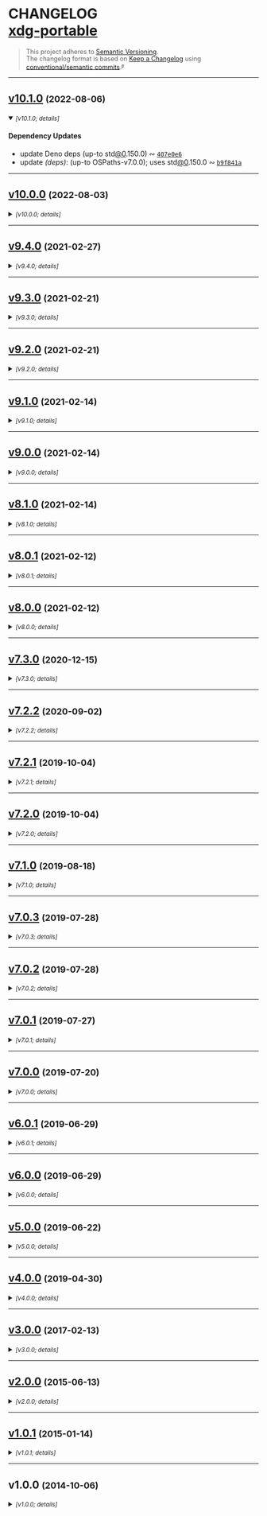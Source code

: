 <!-- lint disable -->
<!-- markdownlint-disable -->
<!-- spellchecker:disable -->

# CHANGELOG <br/> [xdg-portable](https://github.com/rivy/js.xdg-portable)

<div style="font-size: 0.9em; line-height: 1.1em;">

> This project adheres to [Semantic Versioning](http://semver.org/spec/v2.0.0.html).
> <br/>
> The changelog format is based on [Keep a Changelog](https://keepachangelog.com/en/1.0.0/) using [conventional/semantic commits](https://nitayneeman.com/posts/understanding-semantic-commit-messages-using-git-and-angular).<small><sup>[`@`](https://archive.is/jnup8)</sup></small>

</div>
<div id='last-line-of-prefix'></div>

---

## [v10.1.0](https://github.com/rivy/js.xdg-portable/compare/v10.0.0...v10.1.0) <small>(2022-08-06)</small>

<details open><summary><small><em>[v10.1.0; details]</em></small></summary>

#### Dependency Updates

* update Deno deps (up-to std[@0](https://github.com/0).150.0) &ac; [`407e0e6`](https://github.com/rivy/js.xdg-portable/commit/407e0e690d7a275b4cf1739789306e6be9565a83)
* update *(deps)*: (up-to OSPaths-v7.0.0); uses std[@0](https://github.com/0).150.0 &ac; [`b9f841a`](https://github.com/rivy/js.xdg-portable/commit/b9f841a9854ef3eb33489981bc16149de95a2627)

</details>

---

## [v10.0.0](https://github.com/rivy/js.xdg-portable/compare/v9.4.0...v10.0.0) <small>(2022-08-03)</small>

<details><summary><small><em>[v10.0.0; details]</em></small></summary>

#### Changes

* change *(!)*: add graceful degradation for missing permission(s) (avoiding Deno panic or prompt) &ac; [`6c53212`](https://github.com/rivy/js.xdg-portable/commit/6c53212e947386ea5116c3ecbc042ee4fd37973b)

#### Fixes

* fix *(deps)*: hack around early version `npm ci` failure &ac; [`002a61f`](https://github.com/rivy/js.xdg-portable/commit/002a61f329a47b03dff13cbfda3ce23e8f93bc19)

#### Dependency Updates

* update *(deps)*: (up-to OSPaths-v7.0.0); *no-panic*/*no-prompt* import &ac; [`657a688`](https://github.com/rivy/js.xdg-portable/commit/657a688ce190ac7485c538f1af145ba4ef965bba)

#### Documentation

* docs ~ (tests) revise spell-checker exceptions &ac; [`b32ae06`](https://github.com/rivy/js.xdg-portable/commit/b32ae0632e065192616895a7afb2ea26a03b42ed)
* docs ~ (eg) add example permission query and resultant error if not 'granted' &ac; [`fc61dfc`](https://github.com/rivy/js.xdg-portable/commit/fc61dfc3263340e9829adb4c66ee29be05c4b560)
* docs ~ (README) add clarity/polish &ac; [`a9a92d5`](https://github.com/rivy/js.xdg-portable/commit/a9a92d56fe3649e5d6b01bf7545b59fcaa705fa0)
* docs ~ (README) updated build/contribution documentation &ac; [`4c25cee`](https://github.com/rivy/js.xdg-portable/commit/4c25ceee4196a3e2a33d837b01a15fdae2b0df54)
* docs ~ (README) revise fix for `markdownlint` complaint (first-line-h1/heading) &ac; [`10a8b1d`](https://github.com/rivy/js.xdg-portable/commit/10a8b1db962e5e9c4f736ea02c67543cffacfc61)
* docs ~ (README) stabilize formatting against changes by deno and/or dprint formatters &ac; [`fb0f0ed`](https://github.com/rivy/js.xdg-portable/commit/fb0f0edd73e0b7a0c2c24f284beb1d353dd79b02)
* docs ~ (README) make text corrections &ac; [`2d5d725`](https://github.com/rivy/js.xdg-portable/commit/2d5d7254c50a28835d392fbc18f6f00c92636cb5)
* docs ~ (README) add spell-checker exceptions &ac; [`e54b5fd`](https://github.com/rivy/js.xdg-portable/commit/e54b5fd9eba2af58b1023728322048b3b48d7a38)
* docs ~ (README) add packaging and publishing notes &ac; [`c6a91ae`](https://github.com/rivy/js.xdg-portable/commit/c6a91aeed103370a534a28976f31ca4bef6e4e03)
* docs ~ add `cspell` dictionary word(s) &ac; [`96305d6`](https://github.com/rivy/js.xdg-portable/commit/96305d6167c868e68dd8a869b908423ea17faa15)
* docs *(tests)*: polish commentary &ac; [`74d79b4`](https://github.com/rivy/js.xdg-portable/commit/74d79b471272dee796082adf9a091c8ebd992859)

#### Maintenance

* maint *(CI)*: add commentary (version stamp) &ac; [`a71ea1c`](https://github.com/rivy/js.xdg-portable/commit/a71ea1cd70fa8ecf8e106b77ebb2f7ce968d26bc)
* maint *(CICD)*: add a step showing dependencies to GHA CI &ac; [`e6ce1d2`](https://github.com/rivy/js.xdg-portable/commit/e6ce1d28d1abc2f92d21818f66f7f80d6fcecd89)
* maint *(build)*: improve Prettier feedback output &ac; [`1a6418e`](https://github.com/rivy/js.xdg-portable/commit/1a6418e41da9da7364c6b3b2409cb739f191cfe6)
* maint *(build)*: improve feedback from run targets (by including stderr output for errors) &ac; [`bfbd310`](https://github.com/rivy/js.xdg-portable/commit/bfbd310c192723b8defb6fb2e55fc9eaec6e78ea)
* maint *(build)*: fix `--dry-run` flag manipulation for dist packaging &ac; [`d884cb6`](https://github.com/rivy/js.xdg-portable/commit/d884cb60a25c52d35289b53f8ed1d773273b12e2)
* maint *(build)*: add `rebuild:all` run target &ac; [`204ee00`](https://github.com/rivy/js.xdg-portable/commit/204ee00d83d149118446ef3e6edef3d7a42a9723)
* maint *(build)*: refactor with 'cross-env' to increase `yarn` compatibility &ac; [`7ce3560`](https://github.com/rivy/js.xdg-portable/commit/7ce3560f4d209f2aa320f21fb6515690ebdcbe12)
* maint *(build)*: add 'prerelease' run target &ac; [`db674ee`](https://github.com/rivy/js.xdg-portable/commit/db674ee3a9933b7186e7ca21e2f8a06fb2ab71b8)
* maint *(build)*: suppress extraneous Prettier lint output &ac; [`7736709`](https://github.com/rivy/js.xdg-portable/commit/773670921fad98d0ba9b555a7ec0dddd93ea978d)
* maint *(build)*: name revision (testbed => lab) &ac; [`f8d220f`](https://github.com/rivy/js.xdg-portable/commit/f8d220fed2db5ab73fbd714f26f93174e418315b)
* maint *(build)*: move 'update-dist.succeeded' target to 'build' intermediate directory &ac; [`ec3756c`](https://github.com/rivy/js.xdg-portable/commit/ec3756c15b3acc10a13dfdb472f9a3055dc47a8d)
* maint *(build)*: add 'deno' to main exports to publicize Deno support &ac; [`cb46e55`](https://github.com/rivy/js.xdg-portable/commit/cb46e551594fcdc29f893ae3939347934f6b2fe6)
* maint *(build)*: (package.json) add verbose test support and revise 'prerelease' &ac; [`76896fc`](https://github.com/rivy/js.xdg-portable/commit/76896fc215d09d41a5a7b00f5211e1fe33368186)
* maint *(deps)*: store package locks (for CI/dev reproducibility) &ac; [`cd199f8`](https://github.com/rivy/js.xdg-portable/commit/cd199f8bed767ff4b76910f258748a0695cc0f3e)
* maint *(dev)*: update vendored deno types (up-to Deno v1.8.0) &ac; [`eb46cf1`](https://github.com/rivy/js.xdg-portable/commit/eb46cf1a7a9c81f56a89e3784736d2eedef1b3ad)
* maint *(dev)*: update vendored deno types (up-to Deno v1.8.0) &ac; [`a653cb7`](https://github.com/rivy/js.xdg-portable/commit/a653cb719f146a771cbc2f5e1d83048c2d0b422f)
* maint *(dev)*: (gitignore) fix spell-checker complaints &ac; [`53dc4f3`](https://github.com/rivy/js.xdg-portable/commit/53dc4f331177d6b230740e0cdd9efdf87bf3c99b)
* maint *(dev)*: configure git for storage of package lock files within '.deps-lock' &ac; [`6e1d3f6`](https://github.com/rivy/js.xdg-portable/commit/6e1d3f62306ca5317ac42f219a97e037fddf7a37)
* maint *(dev)*: (gitignore) update/fix configuration &ac; [`70e5718`](https://github.com/rivy/js.xdg-portable/commit/70e5718081c01bb41de6ff3cd787e7c5d083d0d8)
* maint *(dev)*: consolidate CommitLint configuration &ac; [`d75712b`](https://github.com/rivy/js.xdg-portable/commit/d75712b68cc27446863440534066aab9f9f05fb7)
* maint *(dev)*: update EditorConfig (fix spelling + support nushell configs) &ac; [`0e78fb4`](https://github.com/rivy/js.xdg-portable/commit/0e78fb4765babb818a4c9e53a05fd0548fe55d87)
* maint *(dev)*: add Scrutinizer configuration &ac; [`2db5c4c`](https://github.com/rivy/js.xdg-portable/commit/2db5c4ce5af0c64fc6549e10f2ce444fe336ae2e)
* maint *(dev)*: update Prettier configuration/ignores &ac; [`07f7c83`](https://github.com/rivy/js.xdg-portable/commit/07f7c83d91eb60026c731a143b09a11769d39535)
* maint *(dev)*: update EditorConfig-checker configuration &ac; [`b428018`](https://github.com/rivy/js.xdg-portable/commit/b42801884bbb4e040037db116b6a7a50a4d3c5f4)
* maint *(dev)*: (vendor) treat all vendor code as 'binary' to reduce useless diff output &ac; [`463853f`](https://github.com/rivy/js.xdg-portable/commit/463853f3645158a78e1b448d57c5cff84f860981)
* maint *(dev)*: (ESLint) ignore 'vendor' files &ac; [`f04710a`](https://github.com/rivy/js.xdg-portable/commit/f04710a8cbbdb88905c8eebba1cfbc968974e105)
* maint *(dev)*: update `git-changelog` config (polish) &ac; [`bf2a9e1`](https://github.com/rivy/js.xdg-portable/commit/bf2a9e1f7c94d602cb2da21c4fef8e2f3cdc18d0)
* maint *(dev)*: update `commitlint` configuration (polish) &ac; [`690802f`](https://github.com/rivy/js.xdg-portable/commit/690802fe0c2ab9c796263d16f915da48341b6c2e)
* maint *(dev)*: update ESLint configuration (polish) &ac; [`2c29f5d`](https://github.com/rivy/js.xdg-portable/commit/2c29f5d03adaf7d4f7911691a52c9099529e52bf)
* maint *(dev)*: (QA) update CodeClimate config (polish) &ac; [`9434253`](https://github.com/rivy/js.xdg-portable/commit/94342530ed9872f9a229c6e8edcbf8d69e81f7b4)
* maint *(dev)*: (QA) update Codacy config (polish) &ac; [`e065d86`](https://github.com/rivy/js.xdg-portable/commit/e065d86496336c1b8d6b7c83b371e846e967d023)
* maint *(dev)*: (markdown-lint/Remark) disable list-item-spacing checks &ac; [`6aff9c4`](https://github.com/rivy/js.xdg-portable/commit/6aff9c47398bc61aa6ce186487fe80c3cc03436c)
* maint *(dev)*: (deps) use specific commit of 'exec-if-updated' (awaiting v2.2.0) &ac; [`b3a0275`](https://github.com/rivy/js.xdg-portable/commit/b3a0275e13ee5f7cb54d7a9b08d64c078ab9c419)
* maint *(dev)*: (deps) *pin* 'remark-cli' to v9.0.0 (o/w v10+ requires NodeJS v12+) &ac; [`42982aa`](https://github.com/rivy/js.xdg-portable/commit/42982aa90e3753853448758379dbae3acb8cccf0)
* maint *(dev)*: (deps) *pin* 'open-cli' to v6.0 (o/w v7.0 requires NodeJS v14+) &ac; [`29bddd3`](https://github.com/rivy/js.xdg-portable/commit/29bddd341fe8db47dc7f65f586581d8ff725427b)
* maint *(dev)*: (deps) remove unused 'coveralls' &ac; [`855da37`](https://github.com/rivy/js.xdg-portable/commit/855da378547efee86884a4f523c73cbc6170cab9)
* maint *(dev)*: narrow required version of 'typescript' to satisfy 'typescript-eslint' and 'typedoc' &ac; [`ae911dc`](https://github.com/rivy/js.xdg-portable/commit/ae911dc3276282bc38d13c8c82afbaa344f298d5)
* maint *(dev)*: change to jsDelivr as supplier for 'exec-if-updated' package &ac; [`0d82c8f`](https://github.com/rivy/js.xdg-portable/commit/0d82c8f3d681508138ea31fb30f55f4d9c070600)
* maint *(dev)*: (deps) update to 'exec-if-updated' v2.2.0 (includes fixes) &ac; [`371489a`](https://github.com/rivy/js.xdg-portable/commit/371489a3b44217e27a856ccc5f61a155f13557ff)
* maint *(dev)*: (git-changelog) disable `remark` linting of CHANGELOG &ac; [`62ecb29`](https://github.com/rivy/js.xdg-portable/commit/62ecb2921397150968af0b2a4e6436cdcf72e7e2)
* maint *(dev)*: (git-changelog) remove needless leading newlines within 'Notes' &ac; [`b9d5fb4`](https://github.com/rivy/js.xdg-portable/commit/b9d5fb456d142d1ee04a878a71aebc25a31f04ae)
* maint *(dev)*: suppress `nyc` analysis of CJS, ESM, and UMD build directories &ac; [`c748d9e`](https://github.com/rivy/js.xdg-portable/commit/c748d9e81f22788deab58dfac5e865cf154c78eb)
* maint *(dev)*: (git-changelog) fix missing 'Test Improvements' section &ac; [`b52a4d7`](https://github.com/rivy/js.xdg-portable/commit/b52a4d743dd0e5dbe10ba902cdabc8907545d9ff)
* maint *(dev)*: (git-changelog) add support for trailing '!' within 'Type' &ac; [`74dbd9d`](https://github.com/rivy/js.xdg-portable/commit/74dbd9d76c8992091752fb3561affaf627952ae3)
* maint *(dev)*: (gitattributes) localize 'binary' attribute settings for '.deps-lock' &ac; [`5a5db48`](https://github.com/rivy/js.xdg-portable/commit/5a5db486fae4d01c068b51becb91107a8a06782e)
* maint *(dev)*: (package) fix 'rebuild:lab' to include a copy of esm-wrapper &ac; [`53f7d86`](https://github.com/rivy/js.xdg-portable/commit/53f7d868679e2a2459918888050e8a9a8e939c91)
* maint *(dev)*: revise `rollup` type bundling process &ac; [`5f085b2`](https://github.com/rivy/js.xdg-portable/commit/5f085b2c5d331bcaceb675ab1e18d867cd2b9b64)
* maint *(dev)*: (QA) update CodeClimate config &ac; [`1b2079e`](https://github.com/rivy/js.xdg-portable/commit/1b2079e33262dbff0cf3a209c9fe93cac7e98e49)
* maint *(dev)*: (QA) update Codacy config &ac; [`4cbd7c3`](https://github.com/rivy/js.xdg-portable/commit/4cbd7c3237dc933ad34f4c62804b979c117f39a3)
* maint *(dev)*: update Remark (markdown-linting) configuration (adds version stamp) &ac; [`143361a`](https://github.com/rivy/js.xdg-portable/commit/143361acd6e178a1ba9487d2cabaf8980577fa9d)
* maint *(dev)*: update Prettier config and ignore files &ac; [`f08f5bb`](https://github.com/rivy/js.xdg-portable/commit/f08f5bb440d1bcb33d100120bd724b01aa7966ac)
* maint *(dev)*: update ESLint configuration (adds version stamp) &ac; [`4bf5f3b`](https://github.com/rivy/js.xdg-portable/commit/4bf5f3bee13d671e4f3d85d60a6fc2c9de3a2ebf)
* maint *(dev)*: update `commitlint` configuration (adds version stamp) &ac; [`c90f2cc`](https://github.com/rivy/js.xdg-portable/commit/c90f2ccd3703095c45ce18953831828a09b51ee2)
* maint *(dev)*: update `git-changelog` config &ac; [`a48c1c6`](https://github.com/rivy/js.xdg-portable/commit/a48c1c6d467cabc102874c2802dd71e9b61236dc)
* maint *(dev)*: add and use EditorConfig-checker config file &ac; [`c1418f6`](https://github.com/rivy/js.xdg-portable/commit/c1418f6f1ff1d65b1954164dbb9b00d412b62207)
* maint *(dev)*: update EditorConfig &ac; [`2ba134a`](https://github.com/rivy/js.xdg-portable/commit/2ba134a9c0907157324b136f84d390950c3c0592)
* maint *(dev)*: update VSCode settings &ac; [`67b77ae`](https://github.com/rivy/js.xdg-portable/commit/67b77aece3d470fe3fcd5cd866c81cc72616da1b)
* maint *(dev)*: add custom VSCode workspace settings (for 'prettier' and 'indent-rainbow') &ac; [`b2f1b30`](https://github.com/rivy/js.xdg-portable/commit/b2f1b3098f86ec8c1bdc0750200175aa53eef342)
* maint *(dev)*: revise/update TypeScript 'tsconfig' files &ac; [`1c91e33`](https://github.com/rivy/js.xdg-portable/commit/1c91e33734610b7078e66d51c30a0d365edf0736)
* maint *(dev)*: (gitignore) add ignored files and version stamp &ac; [`31ecb50`](https://github.com/rivy/js.xdg-portable/commit/31ecb50cd6002cc4592e1acd36f1f8262e39f01a)
* maint *(dev)*: (gitattributes) revise commentary and add version stamp &ac; [`e67b60a`](https://github.com/rivy/js.xdg-portable/commit/e67b60ac66591d7f3ae0ae8d629df31a40b7c299)
* maint *(dev)*: (fix) use 'https:' protocol (instead of 'git:') for direct GitHub dependency &ac; [`b1abca9`](https://github.com/rivy/js.xdg-portable/commit/b1abca9ddc531b2e9b3a0025bc1d98c49821db59)

#### Test Improvements

* tests ~ add additional type tests &ac; [`8cb5bb1`](https://github.com/rivy/js.xdg-portable/commit/8cb5bb1c19521515c8004149ca6acb0259ee9c4d)
* tests ~ revise skip text for Deno execution testing of examples &ac; [`75441e1`](https://github.com/rivy/js.xdg-portable/commit/75441e1d83dcc74c86a7edb33f4dafe1c3baff6d)
* tests ~ fix `deno lint` complaint &ac; [`42f45e1`](https://github.com/rivy/js.xdg-portable/commit/42f45e1a349a50adaa6b483cb1e502d0960e300f)
* tests ~ revise eslint exceptions &ac; [`9fa3fa7`](https://github.com/rivy/js.xdg-portable/commit/9fa3fa74efa35cf8477e3642e3f4221c9a292f06)
* tests ~ version gate Deno tests &ac; [`fcdeb99`](https://github.com/rivy/js.xdg-portable/commit/fcdeb99d8778e49fa552892de2635b24b6c664d1)
* tests ~ revise Deno module load test(s) &ac; [`a7fe4ec`](https://github.com/rivy/js.xdg-portable/commit/a7fe4ec0294333fdd1fd6333fe9bf86c94b43842)
* tests ~ add any STDERR output to test logs &ac; [`56744f1`](https://github.com/rivy/js.xdg-portable/commit/56744f152879d814b4482e972e77304c5c30bf37)
* tests ~ improve 'skip' user feedback &ac; [`b473da6`](https://github.com/rivy/js.xdg-portable/commit/b473da62e1a1dfaab1bcdfd454b9ff3fc34c2457)
* tests ~ deno loads module without panic or prompt (while using *no permissions*) &ac; [`7f656c0`](https://github.com/rivy/js.xdg-portable/commit/7f656c0b0d4cfdefb0f2043fc7cc5393181a96c2)
* tests ~ add ESLint per-file customization &ac; [`6f295a4`](https://github.com/rivy/js.xdg-portable/commit/6f295a4ef073c0ca3f3bb433b085810f45bdacab)
* tests ~ perform more exact API test &ac; [`792856a`](https://github.com/rivy/js.xdg-portable/commit/792856a52276ebfc51bab483fe47c6c45cdc9a46)
* tests ~ refactor - rename `module_` => `mod` &ac; [`d4a5e71`](https://github.com/rivy/js.xdg-portable/commit/d4a5e711029ef6693649acbf20221f96964bcac1)
* tests ~ restyle spell-checker exceptions for visibility &ac; [`6024737`](https://github.com/rivy/js.xdg-portable/commit/60247379644699bd145a4e26903e90dbdf3069ed)
* tests ~ refactor 'integration.test.js' (improved clarity/DRY and polish commentary) &ac; [`279d821`](https://github.com/rivy/js.xdg-portable/commit/279d8210e781de15f3956d8b49ace3cd68742642)
* tests ~ feedback improvements for some integration tests &ac; [`7718605`](https://github.com/rivy/js.xdg-portable/commit/7718605768e5cd9d758874e86dcea75329c6a98b)
* tests ~ fix `--test-dist` flag detection &ac; [`9d66208`](https://github.com/rivy/js.xdg-portable/commit/9d66208568e0c77eee801dac0c950bdca2288ba8)
* tests ~ fix ESM import module file name generation &ac; [`22c94e4`](https://github.com/rivy/js.xdg-portable/commit/22c94e4d965dfd6a1787efcc72e8d231e6c08431)

#### BREAKING CHANGE

Adds a Deno v1.8.0+ minimum version requirement.

</details>

---

## [v9.4.0](https://github.com/rivy/js.xdg-portable/compare/v9.3.0...v9.4.0) <small>(2021-02-27)</small>

<details><summary><small><em>[v9.4.0; details]</em></small></summary>

#### Documentation

* docs ~ JSDocs polish &ac; [`dca0038`](https://github.com/rivy/js.xdg-portable/commit/dca00384035bec20d87dbbf09c97192ce9f6c7eb)
* docs ~ add `cspell` dictionary word(s) &ac; [`d9edc65`](https://github.com/rivy/js.xdg-portable/commit/d9edc65ef5f79f77965a6480ce9ba23a3eb17bcc)

#### Maintenance

* maint *(deps)*: add 'typedoc' (dev; for future use) &ac; [`215711c`](https://github.com/rivy/js.xdg-portable/commit/215711c37c44b8645b06a89f56ac1b2c4b86ca6b)

</details>

---

## [v9.3.0](https://github.com/rivy/js.xdg-portable/compare/v9.2.0...v9.3.0) <small>(2021-02-21)</small>

<details><summary><small><em>[v9.3.0; details]</em></small></summary>

#### Documentation

* docs ~ redefine `XDG` as interface for better automatic doc generation &ac; [`1a6dae8`](https://github.com/rivy/js.xdg-portable/commit/1a6dae887d389d2e55c654f8ff9b20d948e2f704)

#### Maintenance

* maint *(build)*: name revision (tests_ => testbed) &ac; [`effde5b`](https://github.com/rivy/js.xdg-portable/commit/effde5b34c7043deb79beb8b8b6f9897bc72287f)
* maint *(build)*: fix CJS type rewrite &ac; [`3720ad1`](https://github.com/rivy/js.xdg-portable/commit/3720ad131546ad6f55062cc4544b35fe1f71a882)

#### Refactoring

* refactor ~ add default export intermediate object for improved `deno doc` results &ac; [`70d9556`](https://github.com/rivy/js.xdg-portable/commit/70d9556513eb9e488bcfaa463da2a5e9c19f3ef6)
* refactor ~ remove unneeded intermediate 'default' export object &ac; [`7b14316`](https://github.com/rivy/js.xdg-portable/commit/7b1431684e0e95de5c6d4c1ac51ffb1bc9c61728)

</details>

---

## [v9.2.0](https://github.com/rivy/js.xdg-portable/compare/v9.1.0...v9.2.0) <small>(2021-02-21)</small>

<details><summary><small><em>[v9.2.0; details]</em></small></summary>

#### Changes

* change ~ improve type exports for static tooling (eg, Intellisense) &ac; [`02ebd58`](https://github.com/rivy/js.xdg-portable/commit/02ebd58e70f322c5d1bb90a06aed5dff4e125742)

#### Documentation

* docs ~ disable `remark` lint complaint (maximum-heading-length) &ac; [`1307b3a`](https://github.com/rivy/js.xdg-portable/commit/1307b3af33e6224dd81edfd6fe597d05ae2ae906)
* docs ~ README corrections &ac; [`9d3060a`](https://github.com/rivy/js.xdg-portable/commit/9d3060a7c2fc550fec153913f69dec798497fe3a)
* docs ~ CHANGELOG update &ac; [`de29ea8`](https://github.com/rivy/js.xdg-portable/commit/de29ea8539ea13a203154c58e846e5422d85c6d1)
* docs ~ revise/update CHANGELOG template &ac; [`7d1310f`](https://github.com/rivy/js.xdg-portable/commit/7d1310ffc4e0234302b19298073aeead86e692a8)
* docs ~ (README) fix `markdownlint` complaint (first-line-h1) &ac; [`2b23408`](https://github.com/rivy/js.xdg-portable/commit/2b234084a656eafbe342d4ef9301c94956d50575)
* docs ~ remove simplistic (distracting) JSDocs [@example](https://github.com/example)'s &ac; [`66e8864`](https://github.com/rivy/js.xdg-portable/commit/66e8864d9672360188af636f5938257451aba054)
* docs ~ (README) add type notes &ac; [`d298c90`](https://github.com/rivy/js.xdg-portable/commit/d298c9069f21651940b92574fc87f3d74b6fd366)

#### Refactoring

* refactor ~ improve CJS ESM-wrapper &ac; [`b8df673`](https://github.com/rivy/js.xdg-portable/commit/b8df673b74fbcd2327340a1a1d06ec1a5ae09d57)

</details>

---

## [v9.1.0](https://github.com/rivy/js.xdg-portable/compare/v9.0.0...v9.1.0) <small>(2021-02-14)</small>

<details><summary><small><em>[v9.1.0; details]</em></small></summary>

#### Documentation

* docs ~ (README) add archival links &ac; [`8af9631`](https://github.com/rivy/js.xdg-portable/commit/8af9631e58f1a6a46b2a639e47da0cfca9dc752b)
* docs ~ add cSpell word exceptions &ac; [`d2fc3e1`](https://github.com/rivy/js.xdg-portable/commit/d2fc3e1fca5b84f3991f639dbca586bd14695659)
* docs ~ README polish &ac; [`b6e463d`](https://github.com/rivy/js.xdg-portable/commit/b6e463d9a58cdcb766df08535a0b6261fcb50649)
* docs ~ (README) revise spell-checker exceptions &ac; [`679a5eb`](https://github.com/rivy/js.xdg-portable/commit/679a5eb58ab20f075aa0bcbbcb588aabb0966586)
* docs ~ (README) additional Deno notations &ac; [`4e5ced3`](https://github.com/rivy/js.xdg-portable/commit/4e5ced3cdbebd13a8319e122040076ea5d546194)
* docs ~ use 'xdg' as the deno.land module name for Deno imports &ac; [`0aeefb9`](https://github.com/rivy/js.xdg-portable/commit/0aeefb99a4e668a363626545411a80bc5b5b442f)

#### Maintenance

* maint *(dev)*: (scripts) build in series (await parallel `shx mkdir` fix) &ac; [`8c369d9`](https://github.com/rivy/js.xdg-portable/commit/8c369d946029a1e472e3ef58b623ad6a6478eb1c)
* maint *(dev)*: remove now-unneeded `rollup` configs for CJS and ESM &ac; [`5a6a4a4`](https://github.com/rivy/js.xdg-portable/commit/5a6a4a49370cdf1cde0dfbd752bdc318ea2a525a)

#### Test Improvements

* tests ~ refactor distribution tests for easier package portability &ac; [`5c3ee2f`](https://github.com/rivy/js.xdg-portable/commit/5c3ee2fc88cf2189e138c9a7e5251e5ea4dbb57c)

</details>

---

## [v9.0.0](https://github.com/rivy/js.xdg-portable/compare/v8.1.0...v9.0.0) <small>(2021-02-14)</small>

<details><summary><small><em>[v9.0.0; details]</em></small></summary>

#### Changes

* add Deno platform compatibility &ac; [`eae3269`](https://github.com/rivy/js.xdg-portable/commit/eae326949be9a6e1b1ad11f03d2d2aa9743197f8)

#### Documentation

* docs ~ add Deno example &ac; [`3daf730`](https://github.com/rivy/js.xdg-portable/commit/3daf730da317fae4e225da35def62c4318e074ee)
* docs ~ README update for Deno &ac; [`ca35952`](https://github.com/rivy/js.xdg-portable/commit/ca35952934ceba7e3bad2402c8625fe8b3208983)

#### Maintenance

* maint *(dev)*: add Deno types &ac; [`54f9696`](https://github.com/rivy/js.xdg-portable/commit/54f96966a24ae7ec61fa07a30b5d68f2ed301aaf)
* maint *(dist)*: update &ac; [`ba37ee8`](https://github.com/rivy/js.xdg-portable/commit/ba37ee81a007444ef6728bea7424d69bc2114dc9)

#### Test Improvements

* tests ~ test Deno example (when `--test-dist`) &ac; [`25e348b`](https://github.com/rivy/js.xdg-portable/commit/25e348b586e1b33c8ccf7a3a57b012b46c5edc71)

</details>

---

## [v8.1.0](https://github.com/rivy/js.xdg-portable/compare/v8.0.1...v8.1.0) <small>(2021-02-14)</small>

<details><summary><small><em>[v8.1.0; details]</em></small></summary>

#### Documentation

* docs ~ add JSDocs tags to Platform.Adapter methods and properties &ac; [`94f4687`](https://github.com/rivy/js.xdg-portable/commit/94f4687db2d883ce88167e73fe674c05ae914eb1)
* docs ~ update CHANGELOG (restore original v5.0.0) &ac; [`6abd7e4`](https://github.com/rivy/js.xdg-portable/commit/6abd7e4e6f77c2061495575e132810a67a2126bf)

#### Maintenance

* maint *(build)*: ignore 'vendor' for linting &ac; [`e5b5a44`](https://github.com/rivy/js.xdg-portable/commit/e5b5a44a092a0ea85b14e8b0559ec1bfc2b05bb7)
* maint *(dev)*: update to git-changelog v1.1 (for use of `--next-tag-now`) &ac; [`108a166`](https://github.com/rivy/js.xdg-portable/commit/108a166ed96006db05110b34958264046ae9e227)
* maint *(dev)*: npm dev script polish (comments) &ac; [`1424e85`](https://github.com/rivy/js.xdg-portable/commit/1424e85e74713511d4c78abbb61e3106f830513d)
* maint *(dev)*: (QA/Codacy) add notes for Codacy website setup of ESLint and RemarkLint (per project) &ac; [`19f1bda`](https://github.com/rivy/js.xdg-portable/commit/19f1bda3b93a5171d4ee5fde3a6cb0aa8678dd0e)

#### Refactoring

* refactor ~ add support (Platform.Adapter) for other platforms (eg, Deno) &ac; [`2cc65c3`](https://github.com/rivy/js.xdg-portable/commit/2cc65c305ef8cf1a06c64eeb35c2b5335c141bee)

#### Test Improvements

* tests ~ add further dist/exports testing &ac; [`bd45f3d`](https://github.com/rivy/js.xdg-portable/commit/bd45f3d16f30a2ec95dd380ec95f52677122607c)
* tests ~ fix CJS/ESM comparison testing for Platform.Adapter refactor &ac; [`87f6a3c`](https://github.com/rivy/js.xdg-portable/commit/87f6a3c7f0046a8661e186d9bd9d2c451007e3be)

</details>

---

## [v8.0.1](https://github.com/rivy/js.xdg-portable/compare/v8.0.0...v8.0.1) <small>(2021-02-12)</small>

<details><summary><small><em>[v8.0.1; details]</em></small></summary>

#### Fixes

* fix ~ add 'cjs' directory to distribution file list (as previously intended) &ac; [`46500b9`](https://github.com/rivy/js.xdg-portable/commit/46500b9a6e0486e8a1ca50c0cd0c53cf9b0fcd05)

</details>

---

## [v8.0.0](https://github.com/rivy/js.xdg-portable/compare/v7.3.0...v8.0.0) <small>(2021-02-12)</small>

<details><summary><small><em>[v8.0.0; details]</em></small></summary>

#### Changes

* add ESM support (via 'esm-wrapper') &ac; [`6d7de51`](https://github.com/rivy/js.xdg-portable/commit/6d7de51ced137a42b781e8a2f9c26e40f6f0a613)
* change *(API!)*: add package 'exports' to publicize ESM support &ac; [`de48f6d`](https://github.com/rivy/js.xdg-portable/commit/de48f6d5fad5e075f44bc519a579ffe1468541e3)

#### Fixes

* fix EditorConfig complaint (leading spaces) &ac; [`9e8d679`](https://github.com/rivy/js.xdg-portable/commit/9e8d679c258db299eae3ab5bd46e637b71dcdbc3)
* fix erroneous type declarations for CJS vs ESM/TypeScript &ac; [`77e96bb`](https://github.com/rivy/js.xdg-portable/commit/77e96bb8d5743b5e736f0f2fafa8b4cd0621535b)

#### Documentation

* docs ~ add specific CJS, ESM, and TypeScript examples &ac; [`8461398`](https://github.com/rivy/js.xdg-portable/commit/8461398e979bcbdf84cf089c7ec2a655df5e6aec)
* docs ~ README update (for v8.0.0) &ac; [`1121880`](https://github.com/rivy/js.xdg-portable/commit/112188063cf828b47f7b632dd86322434a3f1f42)
* docs ~ update CHANGELOG (includes a parallel 'v5.0.0') &ac; [`7946252`](https://github.com/rivy/js.xdg-portable/commit/7946252804f85289846fa0c7d35f8dc142e0518e)
* docs ~ polish JSDocs &ac; [`f28e26d`](https://github.com/rivy/js.xdg-portable/commit/f28e26d6e9a116fe8252c35d19dbe318dc2eebfc)
* docs ~ README polish (shields) &ac; [`a8318d1`](https://github.com/rivy/js.xdg-portable/commit/a8318d1db903fd8b64a30b22b0f791a2841c2b31)
* docs ~ README updates and polish &ac; [`3e3fbd7`](https://github.com/rivy/js.xdg-portable/commit/3e3fbd79d7cb11b4eefc5397cda0fcc6dc3170b7)
* docs ~ README edits and polish &ac; [`f601bce`](https://github.com/rivy/js.xdg-portable/commit/f601bce9fdc97de70a1775942ae2021fbf9c9487)
* docs ~ harmonize and polish package and method descriptions &ac; [`2815ba8`](https://github.com/rivy/js.xdg-portable/commit/2815ba8d810067eb1387089390159424488c60e7)
* docs ~ fix `remark .` complaint (passive voice) &ac; [`2220695`](https://github.com/rivy/js.xdg-portable/commit/22206953d4640d369b4273526f3eb8eb21e546af)
* docs ~ update CHANGELOG &ac; [`6146cdd`](https://github.com/rivy/js.xdg-portable/commit/6146cddbaeb4e2a3206ca3fdd9cf5bf5cd9437db)
* docs ~ change examples to show properties and methods of project object &ac; [`844c533`](https://github.com/rivy/js.xdg-portable/commit/844c533ec3497c4175281e51b88a47222fabf335)
* docs ~ add `cspell` dictionary words &ac; [`79feea9`](https://github.com/rivy/js.xdg-portable/commit/79feea9605a5909924d311133dc2cffa0aa257a6)
* docs ~ example updates for 'dist' project model &ac; [`6d8f49c`](https://github.com/rivy/js.xdg-portable/commit/6d8f49cb34cc0728efc1780131f2520eba442a6f)
* docs ~ fix ESLint complaints in examples &ac; [`c9873b5`](https://github.com/rivy/js.xdg-portable/commit/c9873b5934f363bd7b6af139cb44ffb261110553)
* docs ~ (package.json) polish module description &ac; [`0c5a878`](https://github.com/rivy/js.xdg-portable/commit/0c5a87814db4042a8a9b935a15615858e7107eb2)

#### Maintenance

* maint *(CICD)*: update CI for NodeJS-v10+ build/test requirement &ac; [`fdb8180`](https://github.com/rivy/js.xdg-portable/commit/fdb8180b3de09f8ba9e4fede2ce1c01438d7e54a)
* maint *(build)*: (package.json) declare package support for NodeJS-v4+ engines &ac; [`604c1ee`](https://github.com/rivy/js.xdg-portable/commit/604c1eefdc12527a2efb83f1ac2f652fbdf104e4)
* maint *(build)*: normalize 'build' directory structure &ac; [`6007cc0`](https://github.com/rivy/js.xdg-portable/commit/6007cc0ca6671d0f59e98afbc64ba5605e1c4dda)
* maint *(build)*: (package.json) update main/types and files for 'dist' project model &ac; [`579421c`](https://github.com/rivy/js.xdg-portable/commit/579421cf28948dd784b5db404d7cfacf62171d85)
* maint *(build)*: (package.json) specify 'CommonJS' as package type &ac; [`498b396`](https://github.com/rivy/js.xdg-portable/commit/498b3960a5d4394ea6873f2e6d5aa5f3fa28a376)
* maint *(build)*: (package.json) use the common 'exports' type &ac; [`1316032`](https://github.com/rivy/js.xdg-portable/commit/13160323f848a17b9bb49300fcf0632fa14a3171)
* maint *(build)*: (package.json) polish dev scripts &ac; [`894c8ec`](https://github.com/rivy/js.xdg-portable/commit/894c8ec1b9a53e23a75347e592cbf3ffce264b4d)
* maint *(build)*: add 'cjs' directory to distribution for tools w/o 'exports' support &ac; [`52975e7`](https://github.com/rivy/js.xdg-portable/commit/52975e7754b58d614e7edd8a2c480434ad5367f1)
* maint *(build)*: add './cjs' exports subpath to advertise correct types for CJS &ac; [`9f1ce88`](https://github.com/rivy/js.xdg-portable/commit/9f1ce883a536979b63ccee87404ed32dacfcad2f)
* maint *(build)*: clean up and increase 'prepublishOnly' robustness &ac; [`20d0f17`](https://github.com/rivy/js.xdg-portable/commit/20d0f17d9d4b80c2f038943a4feef77447996747)
* maint *(build)*: fix 'dist' packing to allow publishing '--dry-run' testing &ac; [`c492703`](https://github.com/rivy/js.xdg-portable/commit/c492703194d120fa78ad6043c47465c6dc952ec4)
* maint *(build)*: use 'succeeded' signal files as build targets (improve build robustness) &ac; [`8ec629b`](https://github.com/rivy/js.xdg-portable/commit/8ec629bef49acae5024fd5c89ad6072277af13da)
* maint *(build)*: (package.json) polish dev scripts &ac; [`53c494d`](https://github.com/rivy/js.xdg-portable/commit/53c494dd86e86cd25d90a101746ccbe1b90272d9)
* maint *(dev)*: update EditorConfig &ac; [`08a79fe`](https://github.com/rivy/js.xdg-portable/commit/08a79feafd2d6e2517df0d839bc31a734de931a2)
* maint *(dev)*: (package.json) rephrase package tags for node version support &ac; [`3b34da8`](https://github.com/rivy/js.xdg-portable/commit/3b34da8124e4a0580c54bd4eca4294f3e527c15b)
* maint *(dev)*: (package.json) reorganize 'exports' &ac; [`ab1f1c3`](https://github.com/rivy/js.xdg-portable/commit/ab1f1c35b6547c4d99b21b4e5105c1bd112710f6)
* maint *(dev)*: (npm) suppress annoying update messages &ac; [`d930c0e`](https://github.com/rivy/js.xdg-portable/commit/d930c0e36c7f7a9dc2c035698ad5c296977d5ed1)
* maint *(dev)*: (deps) improve 'exec-if-updated' reference &ac; [`5f722a4`](https://github.com/rivy/js.xdg-portable/commit/5f722a4793fdbe56e42ddf2ebfdab9bb0739f765)
* maint *(dev)*: update Remark markdown-linting configuration and plugins &ac; [`7c3c1b9`](https://github.com/rivy/js.xdg-portable/commit/7c3c1b95ccee2db45b397b79b44786137ff84d73)
* maint *(dev)*: (QA) add CodeClimate config &ac; [`88c7c80`](https://github.com/rivy/js.xdg-portable/commit/88c7c805c15f5b7a83844a970fe1daa8b569b2c8)
* maint *(dev)*: (QA) add Codacy configuration &ac; [`4dee2fc`](https://github.com/rivy/js.xdg-portable/commit/4dee2fc5b4458746c7f4e0dc773848c202c6cfbc)
* maint *(dev)*: relocate Prettier config from 'package.json' to external file &ac; [`4310b38`](https://github.com/rivy/js.xdg-portable/commit/4310b3889dd8f024a004e208a0c34e563c52f5b8)
* maint *(dev)*: (gitignore) ignore 'dist' target 'succeeded' files &ac; [`b55663b`](https://github.com/rivy/js.xdg-portable/commit/b55663b1a2370685f33223d077f3b53289368c9c)
* maint *(dev)*: use forked `exec-if-updated` (await upstream `exec-if-updated` fixes) &ac; [`2d2336f`](https://github.com/rivy/js.xdg-portable/commit/2d2336fe633ce5f79ec6b949f6f3ce0ffd1c67b2)
* maint *(dev)*: fix 'dist' update regen targets &ac; [`7474d90`](https://github.com/rivy/js.xdg-portable/commit/7474d9022a062e75dbd132134470de3a5e55cd0e)
* maint *(dev)*: (gitignore) revise for 'dist' packaging model &ac; [`9c80620`](https://github.com/rivy/js.xdg-portable/commit/9c80620aab1b681b292358ea30688354b147d317)
* maint *(dev)*: add 'editorconfig-checker' linting &ac; [`60de572`](https://github.com/rivy/js.xdg-portable/commit/60de5720c663bae69a0a7831907a855ab2b465b8)
* maint *(dev)*: add `commitlint` configuration &ac; [`1d5aaeb`](https://github.com/rivy/js.xdg-portable/commit/1d5aaeb66beb0e05ee1cf167ed6a8299eef3a7db)
* maint *(dev)*: refactor ESLint for project change to TypeScript &ac; [`5411de2`](https://github.com/rivy/js.xdg-portable/commit/5411de2bf9821ef724b2279652dd213c457b2e75)
* maint *(dev)*: add Rollup support (for generation of ESM with correct extensions) &ac; [`11a43a0`](https://github.com/rivy/js.xdg-portable/commit/11a43a06096350baa9a04f9741cd20afce2f6ca0)
* maint *(dev)*: update npm dev scripts and dev deps (for dev, new min NodeJS of v10.14+) &ac; [`9b6e7d1`](https://github.com/rivy/js.xdg-portable/commit/9b6e7d160ecc53bfb12fd6e60871b4fc76ebb470)
* maint *(dev)*: add TypeScript 'tsconfig' files &ac; [`1bb46e7`](https://github.com/rivy/js.xdg-portable/commit/1bb46e7a1d6be324cfd79c6b44ceef2bfde87090)
* maint *(dev)*: add TypeScript dev deps &ac; [`9f7aac0`](https://github.com/rivy/js.xdg-portable/commit/9f7aac09a4a3cebb579e65939355cc9f1b929d27)
* maint *(dev)*: update VSCode settings (includes `cspell` config/dictionaries) &ac; [`ef6aff2`](https://github.com/rivy/js.xdg-portable/commit/ef6aff23b1f5b5a7f164b76b84b6490618dabbaa)
* maint *(dist)*: update &ac; [`6e73ed8`](https://github.com/rivy/js.xdg-portable/commit/6e73ed85a47e6777277a4c1b70569edcda6f29fc)

#### Refactoring

* refactor all internal module imports to use fully-specified paths (with extensions) &ac; [`c84e2dd`](https://github.com/rivy/js.xdg-portable/commit/c84e2ddd8f7271cc84968c1db465a574a30f0fed)
* refactor ~ improve XDG function naming/definition &ac; [`5cf2b18`](https://github.com/rivy/js.xdg-portable/commit/5cf2b182fa6860da23c549480be6ff06666cfd53)
* refactor ~ reduce code duplication &ac; [`f9c5202`](https://github.com/rivy/js.xdg-portable/commit/f9c5202c1f20ce31ce6f7a88397a2d4ce2d9b969)
* refactor ~ merge/simplify path construction calls &ac; [`3c58a5d`](https://github.com/rivy/js.xdg-portable/commit/3c58a5dad08af12221da367ff024ce7d1a4af761)
* refactor ~ build/return `XDG` instead of `XDGPortable` &ac; [`b6a48c8`](https://github.com/rivy/js.xdg-portable/commit/b6a48c8dd4ab749afd9cc800e27a9e7c342ab9ad)
* refactor ~ convert to TypeScript &ac; [`e356726`](https://github.com/rivy/js.xdg-portable/commit/e3567261d938417ec291dcb3df70150b39632d4d)

#### Test Improvements

* tests ~ add distribution tests &ac; [`1d1afc1`](https://github.com/rivy/js.xdg-portable/commit/1d1afc134d6bd14e498c89c6254a13aaf431101d)
* tests ~ replace use of '--test-dist' instead of '--test-for-dist' &ac; [`eefdebf`](https://github.com/rivy/js.xdg-portable/commit/eefdebf6331b3d50928406781e3b0b99834cf385)
* tests ~ enable test runs of CJS, ESM, and TypeScript examples &ac; [`b2f33b1`](https://github.com/rivy/js.xdg-portable/commit/b2f33b1cef627b60f00ad60759a48bd27279f65e)
* tests ~ increase 'ava' global test timeout &ac; [`5493029`](https://github.com/rivy/js.xdg-portable/commit/549302918db8ed20ec71fcdd429c747c1255f639)
* tests ~ fix per-test resets and expand test coverage &ac; [`fbf5275`](https://github.com/rivy/js.xdg-portable/commit/fbf52753db8990e1603498f983ef94e8f7c9ee06)
* tests ~ refactor tests and add OS/platform-specific testing &ac; [`e982831`](https://github.com/rivy/js.xdg-portable/commit/e982831e0b84baca691e068c2f729852e0c1d869)
* tests ~ add more type tests &ac; [`edf0cb1`](https://github.com/rivy/js.xdg-portable/commit/edf0cb128243b9d896ba40faaf8bd3c2944d23a2)

</details>

---

## [v7.3.0](https://github.com/rivy/js.xdg-portable/compare/v7.2.2...v7.3.0) <small>(2020-12-15)</small>

<details><summary><small><em>[v7.3.0; details]</em></small></summary>

#### Fixes

* fix ~ remove erroneous devDependency ('fs[@0](https://github.com/0).0.1-security') &ac; [`de6b7e8`](https://github.com/rivy/js.xdg-portable/commit/de6b7e84d9134403dd88e803b074e5f5ff86ceb7)
* fix test type declarations for `configDirs()` and `dataDirs()` &ac; [`35c5691`](https://github.com/rivy/js.xdg-portable/commit/35c5691b07bfaa2187723d0b027983746ed0daee)

#### Documentation

* docs ~ add CHANGELOG spell-checker exceptions &ac; [`e4a51e3`](https://github.com/rivy/js.xdg-portable/commit/e4a51e37fde25fc293604f09f0ff974c174b6691)
* docs ~ README polish &ac; [`c017d0b`](https://github.com/rivy/js.xdg-portable/commit/c017d0bde7086848e9facb45ad38d975ee5794c6)
* docs ~ correct spell-check errors &ac; [`37a31bd`](https://github.com/rivy/js.xdg-portable/commit/37a31bd29580d6fad67d70e483a532b419a52a42)
* docs ~ simplify examples (removing extra developer deps) &ac; [`3000c70`](https://github.com/rivy/js.xdg-portable/commit/3000c70b3b70223eeea6c25a5f0ad7ea7ac43763)

#### Maintenance

* maint ~ reconfigure for `git-changelog` (from GH:rivy-go) &ac; [`d3bd66d`](https://github.com/rivy/js.xdg-portable/commit/d3bd66d8f8cdf35f7ff10e94bba1d5476b917274)
* maint *(CICD)*: add GitHub Actions (GHA) CI &ac; [`a292f58`](https://github.com/rivy/js.xdg-portable/commit/a292f58184fb2a73366dad14ac37ad8f1c5837f0)
* maint *(build)*: add CHANGELOG.mkd to distribution file list &ac; [`f187500`](https://github.com/rivy/js.xdg-portable/commit/f187500f098d6a877122697a4dc3424211e305b1)
* maint *(build)*: update CHANGELOG template with markdown-lint and spell-checker signals &ac; [`cfa2185`](https://github.com/rivy/js.xdg-portable/commit/cfa21854c344f2622c44a9c2cab595007204ff6b)
* maint *(build)*: polish package.json formatting &ac; [`e81e8f3`](https://github.com/rivy/js.xdg-portable/commit/e81e8f3e220f3adc0ec56eeb5532212241d5372c)
* maint *(build)*: reorganize 'package.json' &ac; [`ff7988a`](https://github.com/rivy/js.xdg-portable/commit/ff7988a805fdb94703b972ba9855b958828af1b1)
* maint *(build)*: refine package manifest &ac; [`f5acb16`](https://github.com/rivy/js.xdg-portable/commit/f5acb16743fee411991686a6b6a51e0cba031495)
* maint *(build)*: revise and polish npm scripts &ac; [`c6ed305`](https://github.com/rivy/js.xdg-portable/commit/c6ed3058200120a218cb8515005807cfb28066e4)
* maint *(build)*: add explanation for NPMrc `package-lock=false` &ac; [`570f464`](https://github.com/rivy/js.xdg-portable/commit/570f4649604751ffbbe1037f41ad904534cb0a4e)
* maint *(build)*: update EditorConfig (include more file types and commentary) &ac; [`6428093`](https://github.com/rivy/js.xdg-portable/commit/6428093b199034d3c10ebf123ddd8c68e55a83be)
* maint *(build)*: expand/polish `npm run ...` scripts (with dep updates) &ac; [`26f6c52`](https://github.com/rivy/js.xdg-portable/commit/26f6c52e4b073dd332897a5d03cc0cff51dc0316)
* maint *(build)*: fix `tsd` complaint (types specification missing from package "files" list) &ac; [`5570547`](https://github.com/rivy/js.xdg-portable/commit/55705473c69c29569dfba5dafd3cf7469bca5f9d)
* maint *(build)*: fix package keywords &ac; [`446854f`](https://github.com/rivy/js.xdg-portable/commit/446854f1f7063ddb39e35740a0f0349d3dee16a7)
* maint *(dev)*: update 'eslintrc.js' configuration file &ac; [`601de10`](https://github.com/rivy/js.xdg-portable/commit/601de1037886c6d33dee7a186a583415b87bc5b9)
* maint *(dev)*: remove XO (`xo`) &ac; [`4d47f8a`](https://github.com/rivy/js.xdg-portable/commit/4d47f8a0e30fc3491c28185b2bb9b3451d576da5)
* maint *(dev)*: revise gitignore files to include build artifacts &ac; [`8f9a93e`](https://github.com/rivy/js.xdg-portable/commit/8f9a93ee4bdeeb322de4bb9ad474fbb9a152cb26)
* maint *(dev)*: revise gitattributes &ac; [`a291753`](https://github.com/rivy/js.xdg-portable/commit/a2917534a2d4e13aca12c63010dfdc7f38fe6ae1)
* maint *(dev)*: fix ESLint configuration file format (JSON => JS) &ac; [`b06aa7c`](https://github.com/rivy/js.xdg-portable/commit/b06aa7c7c77012ab38c4856c821c0d238ad3b05b)
* maint *(dev)*: add Prettier (`prettier`) &ac; [`506493b`](https://github.com/rivy/js.xdg-portable/commit/506493bc2f50b16bcdfeae44d346b8bfdd8437db)
* maint *(dev)*: add Prettier configuration &ac; [`70b003b`](https://github.com/rivy/js.xdg-portable/commit/70b003b25540a525b7a189394bbd0f54a015f08d)
* maint *(dev)*: add Prettier ignore file (to simplify automation) &ac; [`1c13258`](https://github.com/rivy/js.xdg-portable/commit/1c13258aa49f30684b67e5e0e6790a9e394da895)
* maint *(dev)*: add notation about `ava` and `nyc` version restrictions with NodeJS-v6 &ac; [`18567d0`](https://github.com/rivy/js.xdg-portable/commit/18567d0062a9256cc8016ad883d06d2aa5120809)
* maint *(dev)*: add VSCode settings (ENABLE auto-format on save) &ac; [`1b42a25`](https://github.com/rivy/js.xdg-portable/commit/1b42a25f25138e310e1651ffec0ec0bb5b0e93c3)
* maint *(dev)*: add .history (for VSCode plugin) to .gitignore &ac; [`65b33ee`](https://github.com/rivy/js.xdg-portable/commit/65b33eedfdc106d81576d652693fbe7cb668f833)
* maint *(dev)*: add '.history' (used by VSCode extension) to .prettierignore &ac; [`792b967`](https://github.com/rivy/js.xdg-portable/commit/792b9677dfa0828a0a0a85216eb55102063ea2f0)
* maint *(dev)*: npm script polish &ac; [`0e5ddc0`](https://github.com/rivy/js.xdg-portable/commit/0e5ddc031be944d2e29014ee0e42d87ac21a8e88)
* maint *(dev)*: add ESLint (`eslint`) &ac; [`e689bde`](https://github.com/rivy/js.xdg-portable/commit/e689bded7915c7c263e843867ce8aece0b3eb379)

#### Refactoring

* refactor ~ consolidate source code into 'src' directory &ac; [`d4e4ba5`](https://github.com/rivy/js.xdg-portable/commit/d4e4ba53a689168a7750b6f5887ad7bf2076df86)
* refactor ~ consolidate testing code into 'test' directory &ac; [`cdabf1c`](https://github.com/rivy/js.xdg-portable/commit/cdabf1cdd0481e15dc6d2c52a65e1dd2fcca84fe)
* refactor *(polish)*: fix ESLint complaints &ac; [`da3bedb`](https://github.com/rivy/js.xdg-portable/commit/da3bedba1b8c9fa78c5d408b3f1b8d60eef8d68f)
* refactor *(polish)*: `npx prettier . --write` re-format &ac; [`a4fe2f4`](https://github.com/rivy/js.xdg-portable/commit/a4fe2f4c14e4899352dbe194bd063a79756bc1e9)

#### Test Improvements

* tests ~ refactor string[] unit tests to test whole array &ac; [`af2be7f`](https://github.com/rivy/js.xdg-portable/commit/af2be7f2559fd30330850a265741478708975092)
* tests ~ add integration tests &ac; [`07a6ab6`](https://github.com/rivy/js.xdg-portable/commit/07a6ab6296e8ca991ce33a92c9c37ca49f6fd1d9)
* tests ~ refine test categorization (using filename hints) &ac; [`e4b1609`](https://github.com/rivy/js.xdg-portable/commit/e4b1609f8bd15ee5f0beb4526a898c6efa894f55)
* tests ~ refactor types tests (reorganization + add `readonly`) &ac; [`fa46cda`](https://github.com/rivy/js.xdg-portable/commit/fa46cda3f9e2f0bc5f3d9b902585606676d27d18)

</details>

---

## [v7.2.2](https://github.com/rivy/js.xdg-portable/compare/v7.2.1...v7.2.2) <small>(2020-09-02)</small>

<details><summary><small><em>[v7.2.2; details]</em></small></summary>

#### Documentation

* docs ~ update module keywords &ac; [`2959218`](https://github.com/rivy/js.xdg-portable/commit/2959218f2e0e424220b709c69c7e44288f1e6302)

</details>

---

## [v7.2.1](https://github.com/rivy/js.xdg-portable/compare/v7.2.0...v7.2.1) <small>(2019-10-04)</small>

<details><summary><small><em>[v7.2.1; details]</em></small></summary>

#### Maintenance

* maint *(build)*: fix missing dev dependencies &ac; [`4ba5ac4`](https://github.com/rivy/js.xdg-portable/commit/4ba5ac454a37e431168e515719bd89624b5c2e51)

</details>

---

## [v7.2.0](https://github.com/rivy/js.xdg-portable/compare/v7.1.0...v7.2.0) <small>(2019-10-04)</small>

<details><summary><small><em>[v7.2.0; details]</em></small></summary>

#### Documentation

* docs ~ update README badges &ac; [`8d2ca20`](https://github.com/rivy/js.xdg-portable/commit/8d2ca209561d7640ba0cafc49d2c858c2b93dd39)
* docs ~ add CHANGELOG &ac; [`14f2fe6`](https://github.com/rivy/js.xdg-portable/commit/14f2fe631e99509f911c7191fad63b5f4c9c438d)

#### Maintenance

* maint *(CI)*: add testing for NodeJS v6 &ac; [`be98a00`](https://github.com/rivy/js.xdg-portable/commit/be98a008a056aecb7a59305a20df3bd83dcb5939)
* maint *(build)*: refactor lint/test run-scripts &ac; [`5b5b151`](https://github.com/rivy/js.xdg-portable/commit/5b5b151ca96df1b4430b7a041682d42af8dddf2f)
* maint *(build)*: add CHANGELOG (using `git-chglog`) configuration &ac; [`f4b46e1`](https://github.com/rivy/js.xdg-portable/commit/f4b46e176d28e5662d0984bbbbf5d0c4831d8808)

#### Refactoring

* refactor ~ support module use back to NodeJS v6 &ac; [`ff43b02`](https://github.com/rivy/js.xdg-portable/commit/ff43b022ec13aac218feac12dcac8e7f907d4ffd)

</details>

---

## [v7.1.0](https://github.com/rivy/js.xdg-portable/compare/v7.0.3...v7.1.0) <small>(2019-08-18)</small>

<details><summary><small><em>[v7.1.0; details]</em></small></summary>

#### Fixes

* fix typescript definitions and testing &ac; [`8c3c6d8`](https://github.com/rivy/js.xdg-portable/commit/8c3c6d820e4471d4a282570b500a319b04802acf)

#### Documentation

* docs ~ fix broken CI README badges by pointing to repo master branch &ac; [`8af5009`](https://github.com/rivy/js.xdg-portable/commit/8af500999bc71f7676868fe9a44dbf7ff0d7a1e4)

</details>

---

## [v7.0.3](https://github.com/rivy/js.xdg-portable/compare/v7.0.2...v7.0.3) <small>(2019-07-28)</small>

<details><summary><small><em>[v7.0.3; details]</em></small></summary>

#### Documentation

* docs ~ fix README usage example &ac; [`963fcd4`](https://github.com/rivy/js.xdg-portable/commit/963fcd4067b04a964428866153018232909880d1)

</details>

---

## [v7.0.2](https://github.com/rivy/js.xdg-portable/compare/v7.0.1...v7.0.2) <small>(2019-07-28)</small>

<details><summary><small><em>[v7.0.2; details]</em></small></summary>

#### Documentation

* docs ~ add example with more object detail &ac; [`338ca45`](https://github.com/rivy/js.xdg-portable/commit/338ca45876ff7dcd465552c6a36b60c1126eae81)
* docs ~ polish README &ac; [`5e76c92`](https://github.com/rivy/js.xdg-portable/commit/5e76c925542968e006964a1259e36dfe2989e1e2)

#### Maintenance

* maint ~ add alternate construction test &ac; [`980f267`](https://github.com/rivy/js.xdg-portable/commit/980f2671bec0538c7a665d67c6983dffb657289d)

#### Refactoring

* refactor ~ clean up internal naming &ac; [`68100c0`](https://github.com/rivy/js.xdg-portable/commit/68100c0d1956827624b45ad6d7d537b6331bcf29)

</details>

---

## [v7.0.1](https://github.com/rivy/js.xdg-portable/compare/v7.0.0...v7.0.1) <small>(2019-07-27)</small>

<details><summary><small><em>[v7.0.1; details]</em></small></summary>

#### Documentation

* docs ~ fix and polish README &ac; [`8da6270`](https://github.com/rivy/js.xdg-portable/commit/8da627034f70beb9b0de88f304bd502380e7782d)

#### Maintenance

* maint ~ add OSX CI testing &ac; [`a80dc4c`](https://github.com/rivy/js.xdg-portable/commit/a80dc4ceab25fd4e2153994f25d9c359d49625e5)
* maint ~ improve code coverage testing and reporting &ac; [`89b2655`](https://github.com/rivy/js.xdg-portable/commit/89b2655d5f1e05c6a93ec4ecd79984257eb6b9d8)

#### Refactoring

* refactor platform testing code &ac; [`d34f19f`](https://github.com/rivy/js.xdg-portable/commit/d34f19f7522fbcca04bb2497a037fe1393a81589)

</details>

---

## [v7.0.0](https://github.com/rivy/js.xdg-portable/compare/v6.0.1...v7.0.0) <small>(2019-07-20)</small>

<details><summary><small><em>[v7.0.0; details]</em></small></summary>

#### Changes

* add npm `cover` script &ac; [`8764397`](https://github.com/rivy/js.xdg-portable/commit/8764397756ad72ee41cd7788c52e15ba6541a177)
* add AppVeyor CI &ac; [`8c7741a`](https://github.com/rivy/js.xdg-portable/commit/8c7741a8166a83af47230c29581867765c1f102b)
* change from property to method interface &ac; [`7b29508`](https://github.com/rivy/js.xdg-portable/commit/7b29508a0f6500a1c8936ada73275411ccb8fea4)
* change ~ remove '.default' export &ac; [`655453f`](https://github.com/rivy/js.xdg-portable/commit/655453f78ad7b06cdc04df2cc41fc567bb5d8e7a)

#### Documentation

* docs ~ add/update README badges &ac; [`4f03c45`](https://github.com/rivy/js.xdg-portable/commit/4f03c454c6a204660873e1c2cacbbe583484af9e)
* docs ~ README update &ac; [`58133d6`](https://github.com/rivy/js.xdg-portable/commit/58133d6c52e7baef5f15c91cdac4489d90e98fd6)

#### Refactoring

* refactor ~ hoist common code from platforms into main module &ac; [`90aa8bc`](https://github.com/rivy/js.xdg-portable/commit/90aa8bce46e71742196f23c5805aa7317a8cb32c)
* refactor ~ improve tests &ac; [`5cb8616`](https://github.com/rivy/js.xdg-portable/commit/5cb86161ab7f95e9f38f35612168199e537cb988)

</details>

---

## [v6.0.1](https://github.com/rivy/js.xdg-portable/compare/v6.0.0...v6.0.1) <small>(2019-06-29)</small>

<details><summary><small><em>[v6.0.1; details]</em></small></summary>

#### Fixes

* fix os.tmpdir() fallback logic &ac; [`c1ee2ea`](https://github.com/rivy/js.xdg-portable/commit/c1ee2ea2e8c8309ae929893e60dc6da4b8fcfbaf)

</details>

---

## [v6.0.0](https://github.com/rivy/js.xdg-portable/compare/v5.0.0...v6.0.0) <small>(2019-06-29)</small>

<details><summary><small><em>[v6.0.0; details]</em></small></summary>

#### Changes

* add eslint support &ac; [`f91b369`](https://github.com/rivy/js.xdg-portable/commit/f91b36991658ae53f35cca4858f354bcbf9e4fc7)
* add os.tmpdir() as a fallback for os.homedir() &ac; [`47cb028`](https://github.com/rivy/js.xdg-portable/commit/47cb028436a80dd85a6cd1e3f509166a8104de57)
* change ~ cleanup type info and tests &ac; [`6bbd9f3`](https://github.com/rivy/js.xdg-portable/commit/6bbd9f307d86c42e15d3501c8f1810a0e2a282c8)
* add STATE directory support &ac; [`1023d63`](https://github.com/rivy/js.xdg-portable/commit/1023d638b3c55b4be4ce1cde8259b4324f907776)
* add example &ac; [`189b29e`](https://github.com/rivy/js.xdg-portable/commit/189b29e41356482c30a0d601f1aa651758975f0b)

#### Documentation

* docs ~ polish README &ac; [`d678235`](https://github.com/rivy/js.xdg-portable/commit/d67823528a8136bccec723465df99fd830f01db2)
* docs ~ update description and README &ac; [`8e11070`](https://github.com/rivy/js.xdg-portable/commit/8e11070c5bb304bad5e36fe8fc6c8cd87326b74c)

#### Refactoring

* refactor ~ fix lint warnings &ac; [`15555e1`](https://github.com/rivy/js.xdg-portable/commit/15555e16e732e8698b02812fbd3c44b47d42e67b)
* refactor ~ reorder tests &ac; [`dc035e5`](https://github.com/rivy/js.xdg-portable/commit/dc035e5278cf25479d45959dcc28a65d9d34eb5c)
* refactor ~ reorder/sort function definitions &ac; [`52ef262`](https://github.com/rivy/js.xdg-portable/commit/52ef2621f36f523c06b43ee05a29f5a232bdcd63)

</details>

---

## [v5.0.0](https://github.com/rivy/js.xdg-portable/compare/v4.0.0...v5.0.0) <small>(2019-06-22)</small>

<details><summary><small><em>[v5.0.0; details]</em></small></summary>

#### Changes

* add cross-platform compatiblity &ac; [`cfb3467`](https://github.com/rivy/js.xdg-portable/commit/cfb3467c82e725366c854c578c31d47fe2b0a0f2)

#### Maintenance

* maint ~ '5.0.0'; uploaded to npmjs on 2019-06-22 &ac; [`c4993e6`](https://github.com/rivy/js.xdg-portable/commit/c4993e6249e06195cd2a8471fcfc6222260cbfca)

</details>

---

## [v4.0.0](https://github.com/rivy/js.xdg-portable/compare/v3.0.0...v4.0.0) <small>(2019-04-30)</small>

<details><summary><small><em>[v4.0.0; details]</em></small></summary>

<br/>

*No changelog for this release.*

</details>

---

## [v3.0.0](https://github.com/rivy/js.xdg-portable/compare/v2.0.0...v3.0.0) <small>(2017-02-13)</small>

<details><summary><small><em>[v3.0.0; details]</em></small></summary>

#### Dependency Updates

* update tests for latest AVA version &ac; [`85a4aaa`](https://github.com/rivy/js.xdg-portable/commit/85a4aaa0d9ebb91be2f7a7c608c0e03c93b20afe)

</details>

---

## [v2.0.0](https://github.com/rivy/js.xdg-portable/compare/v1.0.1...v2.0.0) <small>(2015-06-13)</small>

<details><summary><small><em>[v2.0.0; details]</em></small></summary>

#### Fixes

* fix XDG_CACHE_HOME + tests &ac; [`d75b14d`](https://github.com/rivy/js.xdg-portable/commit/d75b14d0055ab19e435872ba92c4169284d9042d)

#### Dependency Updates

* update .travis.yml &ac; [`cd4a8b3`](https://github.com/rivy/js.xdg-portable/commit/cd4a8b3ddb5dfa76bc0b827ef9c8b9fd92dd23e4)

#### Pull Requests

* Merge pull request [#1](https://github.com/rivy/js.xdg-portable/issues/1) from chocolateboy/fix_xdg_cache_home_and_tests

</details>

---

## [v1.0.1](https://github.com/rivy/js.xdg-portable/compare/v1.0.0...v1.0.1) <small>(2015-01-14)</small>

<details><summary><small><em>[v1.0.1; details]</em></small></summary>

<br/>

*No changelog for this release.*

</details>

---

## v1.0.0 <small>(2014-10-06)</small>

<details><summary><small><em>[v1.0.0; details]</em></small></summary>

<br/>

*No changelog for this release.*

</details><br/>
